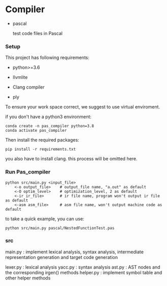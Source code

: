# Compiler

* pascal

  test code files in Pascal

### Setup

This project has following  requirements:

* python>=3.6

* llvmlite
* Clang compiler
* ply

To ensure your work space correct, we suggest to use virtual enviroment. 

if you don't have a python3 environment:

```
conda create -n pas_compiler python=3.8
conda activate pas_compiler
```

Then install the required packages:

```
pip install -r requirements.txt
```

you also have to install clang. this process will be omitted here.

### Run Pas_compiler

```
python src/main.py <input_file> 
	<-o output_file>    # output_file name, "a.out" as default
  	<-O optim_level>    # optimization_level, 2 as default
  	<-ir ir_file>       # ir file name, program won't output ir file as default
  	<-asm asm_file>     # asm file name, won't output machine code as default
```

to take a quick example, you can use:

```
python src/main.py pascal/NestedFunctionTest.pas
```

### src

main.py : implement lexical analysis, syntax analysis, intermediate representation generation and target code generation

lexer.py : lexical analysis
yacc.py : syntax analysis
ast.py : AST nodes and the corresponding irgen() methods
helper.py : implement symbol table and other helper methods
